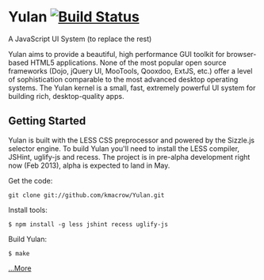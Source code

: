 # Yulan [![Build Status](https://travis-ci.org/kmacrow/Yulan.png)](https://travis-ci.org/kmacrow/Yulan)

A JavaScript UI System (to replace the rest)

Yulan aims to provide a beautiful, high performance GUI toolkit for browser-based HTML5 applications. 
None of the most popular open source frameworks (Dojo, jQuery UI, MooTools, Qooxdoo, ExtJS, etc.) offer a level of sophistication 
comparable to the most advanced desktop operating systems. The Yulan kernel is a small, fast, extremely powerful UI
system for building rich, desktop-quality apps.
 
## Getting Started

Yulan is built with the LESS CSS preprocessor and powered by the Sizzle.js selector engine. To build
Yulan you'll need to install the LESS compiler, JSHint, uglify-js and recess. The project is in
pre-alpha development right now (Feb 2013), alpha is expected to land in May. 

Get the code:
```
git clone git://github.com/kmacrow/Yulan.git
```

Install tools:
```
$ npm install -g less jshint recess uglify-js
```

Build Yulan:
```
$ make
```


<a href="http://kmacrow.github.com/">...More</a>